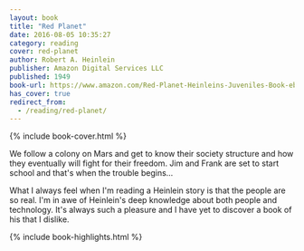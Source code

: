 ```yaml
---
layout: book
title: "Red Planet"
date: 2016-08-05 10:35:27
category: reading
cover: red-planet
author: Robert A. Heinlein
publisher: Amazon Digital Services LLC
published: 1949
book-url: https://www.amazon.com/Red-Planet-Heinleins-Juveniles-Book-ebook/dp/B0024NP5BK
has_cover: true
redirect_from:
  - /reading/red-planet/
---
```

{% include book-cover.html %}

We follow a colony on Mars and get to know their society structure and how they eventually will fight for their freedom. Jim and Frank are set to start school and that's when the trouble begins...

What I always feel when I'm reading a Heinlein story is that the people are so real. I'm in awe of Heinlein's deep knowledge about both people and technology. It's always such a pleasure and I have yet to discover a book of his that I dislike.

{% include book-highlights.html %}
